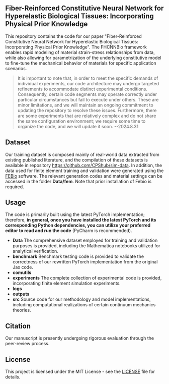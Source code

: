 ## Fiber-Reinforced Constitutive Neural Network for Hyperelastic Biological Tissues: Incorporating Physical Prior Knowledge
This repository contains the code for our paper "Fiber-Reinforced Constitutive Neural Network for Hyperelastic Biological Tissues: Incorporating Physical Prior Knowledge".
The FHCNNBio framework enables rapid modeling of material strain-stress relationships from data, while also allowing for parametrization of the underlying constitutive model to fine-tune the mechanical behavior of materials for specific application scenarios.
> It is important to note that, in order to meet the specific demands of individual experiments, our code architecture may undergo targeted refinements to accommodate distinct experimental conditions. Consequently, certain code segments may operate correctly under particular circumstances but fail to execute under others. These are minor limitations, and we will maintain an ongoing commitment to updating the repository to resolve these issues.
Furthermore, there are some experiments that are relatively complex and do not share the same configuration environment; we require some time to organize the code, and we will update it soon. --2024.8.31

## Dataset
Our training dataset is composed mainly of real-world data extracted from existing published literature, and the compilation of these datasets is available in repository https://github.com/CPShub/sim-data. In addition, the data used for finite element training and validation were generated using the [FEBio](https://febio.org) software. The relevant generation codes and material settings can be accessed in the folder **Data/fem**. Note that prior installation of Febio is required.

## Usage
The code is primarily built using the latest PyTorch implementation; therefore, **in general, once you have installed the latest PyTorch and its corresponding Python dependencies, you can utilize your preferred editor to read and run the code** (PyCharm is recommended).
- **Data**
  The comprehensive dataset employed for training and validation purposes is provided, including the Mathematica notebooks utilized for analytical verification.
- **benchmark**
  Benchmark testing code is provided to validate the correctness of our rewritten PyTorch implementation from the original Jax code.
- **comutils**
- **experiments**
  The complete collection of experimental code is provided, incorporating finite element simulation experiments.
- **logs**
- **outputs**
- **src**
  Source code for our methodology and model implementations, including computational realizations of certain continuum mechanics theories.
## Citation
Our manuscript is presently undergoing rigorous evaluation through the peer-review process.
## License
This project is licensed under the MIT License - see the [LICENSE](LICENSE) file for details.
